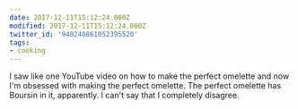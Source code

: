 ```yaml
---
date: 2017-12-11T15:12:24.000Z
modified: 2017-12-11T15:12:24.000Z
twitter_id: '940240861052395520'
tags:
- cooking
---
```


  I saw like one YouTube video on how to make the perfect omelette and now I'm obsessed with making the perfect omelette. The perfect omelette has Boursin in it, apparently. I can't say that I completely disagree.
